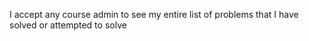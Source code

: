 I accept any course admin to see my entire list of problems that I have solved or attempted to solve
